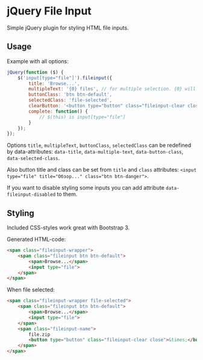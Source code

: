 # jQuery File Input

Simple jQuery plugin for styling HTML file inputs.

## Usage

Example with all options:

```js
jQuery(function ($) {
    $('input[type="file"]').fileinput({
        title: 'Browse...',
        multipleText: '{0} files', // for multiple selection. {0} will be replaced with number of seleted files
        buttonClass: 'btn btn-default',
        selectedClass: 'file-selected',
        clearButton: '<button type="button" class="fileinput-clear close">&times;</button>',
        complete: function() {
            // $(this) is input[type="file"]
        }
    });
});
```

Options `title`, `multipleText`, `buttonClass`, `selectedClass` can be redefined by data-attributes:
`data-title`, `data-multiple-text`, `data-button-class`, `data-selected-class`.

Also button title and class can be set from `title` and `class` attributes:
`<input type="file" title="Обзор..." class="btn btn-danger">`.

If you want to disable styling some inputs you can add attribute `data-fileinput-disabled` to them.

## Styling

Included CSS-styles work great with Bootstrap 3.

Generated HTML-code:

```html
<span class="fileinput-wrapper">
    <span class="fileinput btn btn-default">
        <span>Browse...</span>
        <input type="file">
    </span>
</span>
```

When file selected:

```html
<span class="fileinput-wrapper file-selected">
    <span class="fileinput btn btn-default">
        <span>Browse...</span>
        <input type="file">
    </span>
    <span class="fileinput-name">
        file.zip
        <button type="button" class="fileinput-clear close">&times;</button>
    </span>
</span>
```
